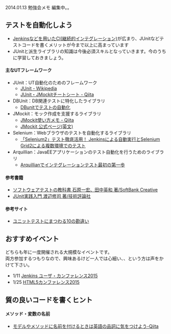 2014.01.13 勉強会メモ
編集中。。

## テストを自動化しよう
* [Jenkinsなどを用いたCI(継続的インテグレーション)](http://www.atmarkit.co.jp/ait/articles/1104/07/news111.html)が広まり、JUnitなどテストコードを書くメリットが今まで以上に高まっています
* JUnitと派生ライブラリの知識は今後必須スキルとなっていきます。今のうちに学習しておきましょう。

#### 主なUTフレームワーク
* JUnit：UT自動化のためのフレームワーク
  * [JUnit - Wikipedia](http://ja.wikipedia.org/wiki/JUnit)
  * [JUnit・JMockitチートシート - Qiita](http://qiita.com/disc99/items/4dc78f9a96aa0a9aeb47) 
* DBUnit：DB関連テストに特化したライブラリ
  * [DBunitでテストの自動化](http://thinkit.co.jp/article/32/1/) 
* JMockit：モック作成を支援するライブラリ
  * [JMockit使い方メモ - Qiita](http://qiita.com/opengl-8080/items/a49d4dae9067413ccdd6) 
  * [JMockit 公式ページ(英文)](http://jmockit.github.io/)
* Selenium：Webブラウザのテストを自動化するライブラリ
  * [「Selenium2」テスト徹底活用！ Jenkinsによる自動実行とSelenium Grid2による複数環境でのテスト](http://codezine.jp/article/detail/7505) 
* Arquillian：JavaEEアプリケーションのテスト自動化を行うためのライブラリ
  * [Arquillianでインテグレーションテスト最初の第一歩](http://d.hatena.ne.jp/backpaper0/20121202/1354465585) 

#### 参考書籍
* [ソフトウェアテストの教科書 石原一宏、田中英和 著/SoftBank Creative](http://www.sbcr.jp/products/4797365818.html)
* [JUnit実践入門 渡辺修司 著/技術評論社](http://gihyo.jp/book/2012/978-4-7741-5377-3)

#### 参考サイト
* [ユニットテストにまつわる10の勘違い](http://dev.classmethod.jp/testing/10_errors_about_unit_testing/)


## おすすめイベント
どちらも年に一度開催される大規模なイベントです。  
両方参加するつもりなので、興味あるけど一人では心細い、、という方は声をかけて下さい。
* 1/11 [Jenkins ユーザ・カンファレンス2015](http://build-shokunin.org/juc2015/)
* 1/25 [HTML5カンファレンス2015](http://events.html5j.org/conference/2015/1/)

## 質の良いコードを書くヒント
#### メソッド・変数の名前
* [モデルやメソッドに名前を付けるときは英語の品詞に気をつけよう-Qiita](http://qiita.com/jnchito/items/459d58ba652bf4763820)
